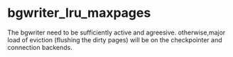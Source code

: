 # bgwriter_lru_maxpages

The bgwriter need to be sufficiently active and agreesive.
otherwise,major load of eviction (flushing the dirty pages) will be on the checkpointer and connection backends.